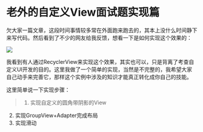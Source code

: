 # 老外的自定义View面试题实现篇

欠大家一篇文章，这段时间事情较多常在外面跑来跑去的，其本上没什么时间静下来写代码。然后看到了不少的网友给我反馈，想看一下是如何实现这个效果的：

![](http://upload-images.jianshu.io/upload_images/1685558-169d1fe875ddc041.png?imageMogr2/auto-orient/strip%7CimageView2/2/w/1240)

我看到有人通过RecyclerView来实现这个效果，其实也可以，只是背离了考查自定义UI开发的目的。这里我做了一个简单的实现，当然是不完整的，我希望大家自己动手来完善它，那样这个实例中涉及的知识才能真正转化成你自己的技能。

这里简单说一下实现步骤：
>1. 实现自定义的圆角带阴影的View
2. 实现GroupView+Adapter完成布局
3. 实现滑动
